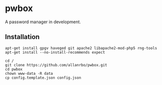 # pwbox
A password manager in development.

Installation
---

    apt-get install gpgv haveged git apache2 libapache2-mod-php5 rng-tools
    apt-get install --no-install-recommends expect

    cd /
    git clone https://github.com/allanrbo/pwbox.git
    cd pwbox
    chown www-data -R data
    cp config.template.json config.json
